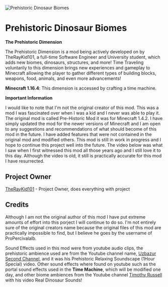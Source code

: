 ![Prehistoric Dinosaur Biomes](https://i.imgur.com/swtAp8X.png)

# Prehistoric Dinosaur Biomes

**The Prehistoric Dimension**

The Prehistoric Dimension is a mod being actively developed on by TheRayKid101, a full-time Software Engineer and University student, which adds new biomes, dinosaurs, structures, and more! Time Traveling voluntarily to this dimension brings new experiences and gameplay to Minecraft allowing the player to gather different types of building blocks, weapons, food, animals, and even more advancements!

**Minecraft 1.16.4**: This dimension is accessed by crafting a time machine.

**Important Information**

I would like to note that I'm not the original creator of this mod. This was a mod I was fascinated over when I was a kid and I never was able to play it. The original mod is called Pre-Historic Mod it was for Minecraft 1.4.2. I have simply updated the mod for the newer versions of Minecraft and I am open to any suggestions and recommendations of what should become of this mod in the future. I have added features that were not contained in the original mod and modified others. This mod is still in work in progress and I hope to continue this project well into the future. The video below was what I saw when I first witnessed this mod all those years ago and I still love it to this day. Although the video is old, it still is practically accurate for this mod I have resurrected. 

## Project Owner

[TheRayKid101](https://github.com/TheRayKid101) - Project Owner, does everything with project

## Credits

Although I am not the original author of this mod I have put extreme amounts of effort into this porject I will continue to do so. I'm not entirely sure of the original creators name because the original files of this mod are practically impossible to find, but I believe he goes by the username of ProPercivalalb.

Sound Effects used in this mod were from youtube audio clips, the prehistoric ambience used are from the Youtube channel name, [Uzbazur Second Channel](https://www.youtube.com/channel/UC5-RFgy-udH0umXzXxVETwg), and it was his Prehistoric Relaxing Soundscape (1Hour Special) video. Other sound effects where found on youtube such as the portal sound effects used in the **Time Machine**, which will be modified one day, and other biome ambiences from the Youtube channel [
Timothy Russell](https://www.youtube.com/channel/UCUGaTwg9Ub4Fz0K73u17jhg) with his video Real Dinosaur Sounds!
